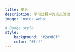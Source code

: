 ```yaml
---
title: 笔记
description: 学习过程中的点点滴滴
image: 'notes.webp'

# Badge style
style:
    background: "#2a9d8f"
    color: "#fff"
---
```

